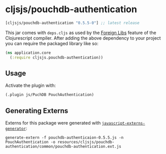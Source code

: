 # cljsjs/pouchdb-authentication

[](dependency)
```clojure
[cljsjs/pouchdb-authentication "0.5.5-0"] ;; latest release
```
[](/dependency)

This jar comes with `deps.cljs` as used by the [Foreign Libs][flibs] feature
of the Clojurescript compiler. After adding the above dependency to your project
you can require the packaged library like so:

```clojure
(ns application.core
  (:require cljsjs.pouchdb-authentication))
```

[flibs]: https://github.com/clojure/clojurescript/wiki/Packaging-Foreign-Dependencies

## Usage

Activate the plugin with:

```clojure
(.plugin js/PuchDB PouchAuthentication)
```

## Generating Externs

Externs for this package were generated with [`javascript-externs-generator`](https://github.com/jmmk/javascript-externs-generator):
```shell
generate-extern -f pouchdb-authenticaion-0.5.5.js -n PouchAuthentication -o resources/cljsjs/pouchdb-authentication/common/pouchdb-authentication.ext.js
```
